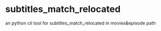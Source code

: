 # subtitles_match_relocated
an python cli tool for subtitles_match_relocated in movies&amp;episode path  
